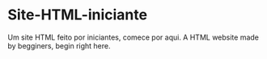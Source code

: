 # Site-HTML-iniciante
Um site HTML feito por iniciantes, comece por aqui.
A HTML website made by begginers, begin right here.
